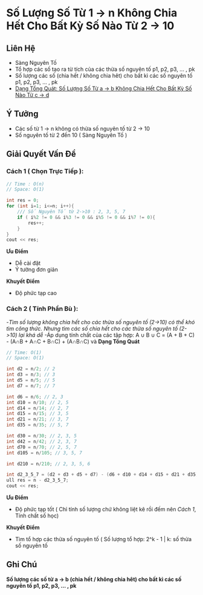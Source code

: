 # Số Lượng Số Từ 1 -> n Không Chia Hết Cho Bất Kỳ Số Nào Từ 2 -> 10

## Liên  Hệ
* Sàng Nguyên Tố
* Tổ hợp các số tạo ra từ tích của các thừa số nguyên tố p1, p2, p3, ... , pk
* Số lượng các số (chia hết / không chia hêt) cho bất kì các số nguyên tố p1, p2, p3, ... , pk
* [Dạng Tổng Quát: Số Lượng Số Từ a -> b Không Chia Hết Cho Bất Kỳ Số Nào Từ c -> d](./Notes/note_2.md)

## Ý Tưởng
* Các số từ 1 -> n không có thừa số nguyên tố từ 2 -> 10
* Số nguyên tố từ 2 đến 10 ( Sàng Nguyên Tố )

## Giải Quyết Vấn Đề
### Cách 1 ( Chọn Trực Tiếp ):
```C++
// Time : O(n)
// Space: O(1)
```
```C++
int res = 0;
for (int i=1; i<=n; i++){
	/// Số Nguyên Tố từ 2->10 : 2, 3, 5, 7
	if ( i%2 != 0 && i%3 != 0 && i%5 != 0 && i%7 != 0){
		res++;
	}
}
cout << res;
```
**Ưu Điểm**
* Dễ cài đặt
* Ý tưởng đơn giản

**Khuyết Điểm**
* Độ phức tạp cao

### Cách 2 ( Tính Phần Bù ):
-*Tìm số lượng không chia hết cho các thừa số nguyên tố (2->10) có thể khó tìm công thức. Nhưng tìm các số chia hết cho các thừa số nguyên tố (2->10) lại khá dễ*
-Áp dụng tính chất của các tập hợp: 
A ∪ B ∪ C = (A + B + C) - (A∩B + A∩C + B∩C) + (A∩B∩C)
và **Dạng Tổng Quát**

```C++
// Time: O(1)
// Space: O(1)
```

```C++
int d2 = n/2; // 2
int d3 = n/3; // 3
int d5 = n/5; // 5
int d7 = n/7; // 7

int d6 = n/6; // 2, 3
int d10 = n/10; // 2, 5
int d14 = n/14; // 2, 7
int d15 = n/15; // 3, 5
int d21 = n/21; // 3, 7
int d35 = n/35; // 5, 7

int d30 = n/30; // 2, 3, 5
int d42 = n/42; // 2, 3, 7
int d70 = n/70; // 2, 5, 7
int d105 = n/105; // 3, 5, 7

int d210 = n/210; // 2, 3, 5, 6

int d2_3_5_7 = (d2 + d3 + d5 + d7) - (d6 + d10 + d14 + d15 + d21 + d35) + (d30 + d42 + d70 + d105) - d210; 
ull res = n - d2_3_5_7;
cout << res;
```

**Ưu Điểm**
* Độ phức tạp tốt ( Chỉ tính số lượng chứ không liệt kê rồi đếm nên *Cách 1*, Tính chất số học)

**Khuyết Điểm**
* Tìm tổ hợp các thừa số nguyên tố ( Số lượng tổ hợp: 2^k - 1 | k: số thừa số nguyên tố 

## Ghi Chú
**Số lượng các số từ a -> b (chia hết / không chia hêt) cho bất kì các số nguyên tố p1, p2, p3, ... , pk**
